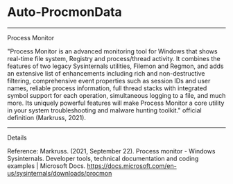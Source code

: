 # Auto-ProcmonData
---------------------------------
Process Monitor

"Process Monitor is an advanced monitoring tool for Windows that shows real-time file system, Registry and process/thread activity. It combines the features of two legacy Sysinternals utilities, Filemon and Regmon, and adds an extensive list of enhancements including rich and non-destructive filtering, comprehensive event properties such as session IDs and user names, reliable process information, full thread stacks with integrated symbol support for each operation, simultaneous logging to a file, and much more. Its uniquely powerful features will make Process Monitor a core utility in your system troubleshooting and malware hunting toolkit." official definition (Markruss, 2021).

---------------------------------
Details

Reference:
Markruss. (2021, September 22). Process monitor - Windows Sysinternals. Developer tools, technical documentation and coding examples | Microsoft Docs. https://docs.microsoft.com/en-us/sysinternals/downloads/procmon
